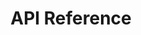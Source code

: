 ---
title: API Reference

language_tabs:
  - javascript

toc_footers:
  - <a href="http://pixel.dal05.steelhouse.com/">SteelHouse Pixel Dashboard</a>
  - <a href='http://www.steelhouse.com'>Documentation Powered by SteelHouse</a>

includes:
  - introduction
  - name
  - price
  - category
  - sku
  - image
  - cartQuantity
  - cartValue
  - cartSku
  - conversionVariable
  - conversionBlock
  - phantomPixel
  - onClickPixel

search: true
---